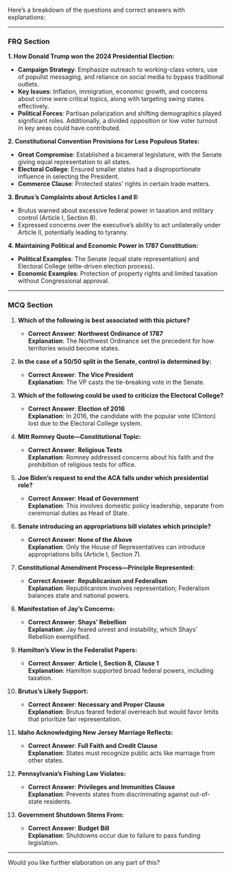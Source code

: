 Here’s a breakdown of the questions and correct answers with explanations:

---

### **FRQ Section**

**1. How Donald Trump won the 2024 Presidential Election:**  
- **Campaign Strategy**: Emphasize outreach to working-class voters, use of populist messaging, and reliance on social media to bypass traditional outlets.  
- **Key Issues**: Inflation, immigration, economic growth, and concerns about crime were critical topics, along with targeting swing states effectively.  
- **Political Forces**: Partisan polarization and shifting demographics played significant roles. Additionally, a divided opposition or low voter turnout in key areas could have contributed.  

**2. Constitutional Convention Provisions for Less Populous States:**  
- **Great Compromise**: Established a bicameral legislature, with the Senate giving equal representation to all states.  
- **Electoral College**: Ensured smaller states had a disproportionate influence in selecting the President.  
- **Commerce Clause**: Protected states' rights in certain trade matters.  

**3. Brutus’s Complaints about Articles I and II:**  
- Brutus warned about excessive federal power in taxation and military control (Article I, Section 8).  
- Expressed concerns over the executive’s ability to act unilaterally under Article II, potentially leading to tyranny.

**4. Maintaining Political and Economic Power in 1787 Constitution:**  
- **Political Examples**: The Senate (equal state representation) and Electoral College (elite-driven election process).  
- **Economic Examples**: Protection of property rights and limited taxation without Congressional approval.  

---

### **MCQ Section**

1. **Which of the following is best associated with this picture?**  
   - **Correct Answer**: **Northwest Ordinance of 1787**  
     **Explanation**: The Northwest Ordinance set the precedent for how territories would become states.

2. **In the case of a 50/50 split in the Senate, control is determined by:**  
   - **Correct Answer**: **The Vice President**  
     **Explanation**: The VP casts the tie-breaking vote in the Senate.

3. **Which of the following could be used to criticize the Electoral College?**  
   - **Correct Answer**: **Election of 2016**  
     **Explanation**: In 2016, the candidate with the popular vote (Clinton) lost due to the Electoral College system.

4. **Mitt Romney Quote—Constitutional Topic:**  
   - **Correct Answer**: **Religious Tests**  
     **Explanation**: Romney addressed concerns about his faith and the prohibition of religious tests for office.

5. **Joe Biden’s request to end the ACA falls under which presidential role?**  
   - **Correct Answer**: **Head of Government**  
     **Explanation**: This involves domestic policy leadership, separate from ceremonial duties as Head of State.

6. **Senate introducing an appropriations bill violates which principle?**  
   - **Correct Answer**: **None of the Above**  
     **Explanation**: Only the House of Representatives can introduce appropriations bills (Article I, Section 7).  

7. **Constitutional Amendment Process—Principle Represented:**  
   - **Correct Answer**: **Republicanism and Federalism**  
     **Explanation**: Republicanism involves representation; Federalism balances state and national powers.  

8. **Manifestation of Jay’s Concerns:**  
   - **Correct Answer**: **Shays’ Rebellion**  
     **Explanation**: Jay feared unrest and instability, which Shays’ Rebellion exemplified.

9. **Hamilton’s View in the Federalist Papers:**  
   - **Correct Answer**: **Article I, Section 8, Clause 1**  
     **Explanation**: Hamilton supported broad federal powers, including taxation.

10. **Brutus’s Likely Support:**  
    - **Correct Answer**: **Necessary and Proper Clause**  
      **Explanation**: Brutus feared federal overreach but would favor limits that prioritize fair representation.

11. **Idaho Acknowledging New Jersey Marriage Reflects:**  
    - **Correct Answer**: **Full Faith and Credit Clause**  
      **Explanation**: States must recognize public acts like marriage from other states.

12. **Pennsylvania’s Fishing Law Violates:**  
    - **Correct Answer**: **Privileges and Immunities Clause**  
      **Explanation**: Prevents states from discriminating against out-of-state residents.

13. **Government Shutdown Stems From:**  
    - **Correct Answer**: **Budget Bill**  
      **Explanation**: Shutdowns occur due to failure to pass funding legislation.

---

Would you like further elaboration on any part of this?
